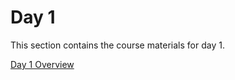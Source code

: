 Day 1
=======================
This section contains the course materials for day 1.

[Day 1 Overview](../daily/Day-01/Day-01_In-Class_Overview-STUDENT.ipynb)
